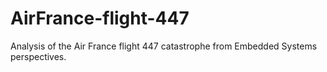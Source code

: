 # AirFrance-flight-447
Analysis of the Air France flight 447 catastrophe from Embedded Systems perspectives.
